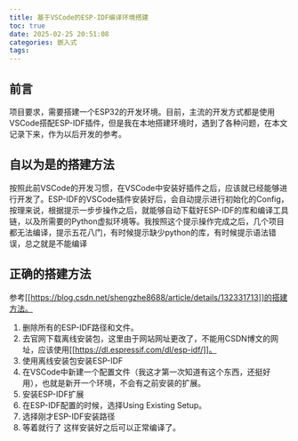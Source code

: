 ```yaml
---
title: 基于VSCode的ESP-IDF编译环境搭建
toc: true
date: 2025-02-25 20:51:08
categories: 嵌入式
tags:
---
```


## 前言
项目要求，需要搭建一个ESP32的开发环境。目前，主流的开发方式都是使用VSCode搭配ESP-IDF插件，但是我在本地搭建环境时，遇到了各种问题，在本文记录下来，作为以后开发的参考。

## 自以为是的搭建方法
按照此前VSCode的开发习惯，在VSCode中安装好插件之后，应该就已经能够进行开发了。ESP-IDF的VSCode插件安装好后，会自动提示进行初始化的Config，按理来说，根据提示一步步操作之后，就能够自动下载好ESP-IDF的库和编译工具链，以及所需要的Python虚拟环境等。我按照这个提示操作完成之后，几个项目都无法编译，提示五花八门，有时候提示缺少python的库，有时候提示语法错误，总之就是不能编译

## 正确的搭建方法
参考[[https://blog.csdn.net/shengzhe8688/article/details/132331713]]的搭建方法。
1. 删除所有的ESP-IDF路径和文件。
2. 去官网下载离线安装包，这里由于网站网址更改了，不能用CSDN博文的网址，应该使用[[https://dl.espressif.com/dl/esp-idf/]]。
3. 使用离线安装包安装ESP-IDF
4. 在VSCode中新建一个配置文件（我这才第一次知道有这个东西，还挺好用），也就是新开一个环境，不会有之前安装的扩展。
5. 安装ESP-IDF扩展
6. 在ESP-IDF配置的时候，选择Using Existing Setup。
7. 选择刚才ESP-IDF安装路径
8. 等着就行了
这样安装好之后可以正常编译了。